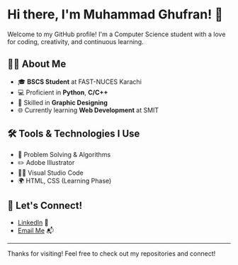 # Hi there, I'm Muhammad Ghufran! 👋

Welcome to my GitHub profile! I'm a Computer Science student with a love for coding, creativity, and continuous learning.

## 👨‍🎓 About Me
- 🎓 **BSCS Student** at FAST-NUCES Karachi  
- 💻 Proficient in **Python**, **C/C++**  
- 🎨 Skilled in **Graphic Designing**  
- 🌐 Currently learning **Web Development** at SMIT  

## 🛠️ Tools & Technologies I Use
- 🧠 Problem Solving & Algorithms  
- ✏️ Adobe Illustrator  
- 🧑‍💻 Visual Studio Code  
- 🌍 HTML, CSS (Learning Phase)  

## 🤝 Let's Connect!
- [LinkedIn](https://linkedin.com) 🔗  
- [Email Me](mailto:your.email@example.com) 📬  

---

Thanks for visiting! Feel free to check out my repositories and connect!
